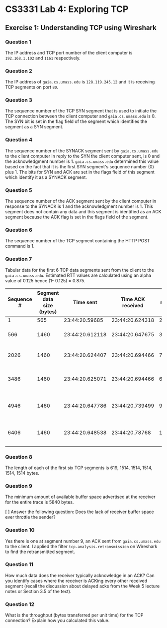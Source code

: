 # CS3331 Lab 4: Exploring TCP 

## Exercise 1: Understanding TCP using Wireshark

### Question 1

The IP address and TCP port number of the client computer is `192.168.1.102` and `1161` respectively.

### Question 2

The IP address of `gaia.cs.umass.edu` is `128.119.245.12` and it is receiving TCP segments on port `80`.

### Question 3

The sequence number of the TCP SYN segment that is used to initiate the TCP connection between the client computer and `gaia.cs.umass.edu` is 0. The SYN bit is set in the flag field of the segment which identifies the segment as a SYN segment.

### Question 4

The sequence number of the SYNACK segment sent by `gaia.cs.umass.edu` to the client computer in reply to the SYN the client computer sent, is 0 and the acknowledgment number is 1. `gaia.cs.umass.edu` determined this value based on the fact that it is the first SYN segment's sequence number (0) plus 1. The bits for SYN and ACK are set in the flags field of this segment which identify it as a SYNACK segment.

### Question 5

The sequence number of the ACK segment sent by the client computer in response to the SYNACK is 1 and the acknowledgment number is 1.  This segment does not contain any data and this segment is identified as an ACK segment because the ACK flag is set in the flags field of the segment.

### Question 6

The sequence number of the TCP segment containing the HTTP POST command is 1.

### Question 7

Tabular data for the first 6 TCP data segments sent from the client to the `gaia.cs.umass.edu`. Estimated RTT values are calculated using an alpha value of 0.125 hence (1- 0.125) = 0.875.

Sequence # | Segment data size (bytes) | Time sent       | Time ACK received | rtt (ms) | estimated rtt
---------- | ------------------------- | --------------- | ----------------- | -------- | -------------
1          | 565			            | 23:44:20.59685  | 23:44:20.624318   | 27.468   | 27.468
566        | 1460                      | 23:44:20.612118 | 23:44:20.647675   | 35.557   | (0.875)(27.468) + 35.557 = 59.5915
2026       | 1460                      | 23:44:20.624407 | 23:44:20.694466   | 70.059   | (0.875)(59.5915) + 70.059 = 122.2015625
3486       | 1460 					    | 23:44:20.625071 | 23:44:20.694466   | 69.395   | (0.875)(122.2015625) + 69.395 = 176.321367187       
4946       | 1460                      | 23:44:20.647786 | 23:44:20.739499   | 91.713   | (0.875)(176.321367187) + 91.713 = 245.994196289
6406       | 1460                      | 23:44:20.648538 | 23:44:20.78768    | 139.142  | (0.875)(245.994196289) + 139.142 = 354.386921753

### Question 8 

The length of each of the first six TCP segments is 619, 1514, 1514, 1514, 1514, 1514 bytes.

### Question 9 

The minimum amount of available buffer space advertised at the receiver for the entire trace is 5840 bytes. 

[ ] Answer the following question: Does the lack of receiver buffer space ever throttle the sender?

### Question 10

Yes there is one at segment number 9, an ACK sent from `gaia.cs.umass.edu` to the client. I applied the filter `tcp.analysis.retransmission` on Wireshark to find the retransmitted segment.

### Question 11

How much data does the receiver typically acknowledge in an ACK? Can you identify cases where the receiver is ACKing every other received segment (recall the discussion about delayed acks from the Week 5 lecture notes or Section 3.5 of the text).

### Question 12

What is the throughput (bytes transferred per unit time) for the TCP connection? Explain how you calculated this value. 

